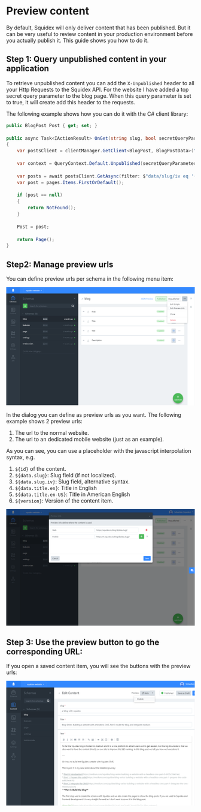 # Preview content

By default, Squidex will only deliver content that has been published. But it can be very useful to review content in your production environment before you actually publish it. This guide shows you how to do it.

## Step 1: Query unpublished content in your application

To retrieve unpublished content you can add the `X-Unpublished` header to all your Http Requests to the Squidex API. For the website I have added a top secret query parameter to the blog page. When this query parameter is set to true, it will create add this header to the requests.

The following example shows how you can do it with the C# client library:

```csharp
public BlogPost Post { get; set; }

public async Task<IActionResult> OnGet(string slug, bool secretQueryParameter = false)
{
    var postsClient = clientManager.GetClient<BlogPost, BlogPostData>("blog");
    
    var context = QueryContext.Default.Unpublished(secretQueryParameter);

    var posts = await postsClient.GetAsync(filter: $"data/slug/iv eq '{slug}'", context);
    var post = pages.Items.FirstOrDefault();

    if (post == null)
    {
        return NotFound();
    }
    
    Post = post;

    return Page();
}

```


## Step2: Manage preview urls

You can define preview urls per schema in the following menu item:

![Menu Item](../images/04/09/01-menu.png "Menu Item")

In the dialog you can define as preview urls as you want. The following example shows 2 preview urls:

1. The url to the normal website.
2. The url to an dedicated mobile website (just as an example).

As you can see, you can use a placeholder with the javascript interpolation syntax, e.g.

1. `${id}` of the content.
2. `${data.slug}`: Slug field (if not localized).
3. `${data.slug.iv}`: Slug field, alternative syntax.
4. `${data.title.en}`: Title in English
5. `${data.title.en-US}`: Title in American English
6. `${version}`: Version of the content item.

![Preview Urls](../images/04/09/02-dialog.png "Preview Urls")


## Step 3: Use the preview button to go the corresponding URL:

If you open a saved content item, you will see the buttons with the preview urls:

![Preview Buttons](../images/04/09/03-button.png "Preview Buttons")